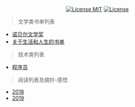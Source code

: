 <p align="center">
  <a href="https://www.skillnull.com"><img src="https://skillnull.com/others/images/brand/MIT.svg" alt="License MIT"></a>
    <a href="https://996.icu"><img src="https://img.shields.io/badge/link-996.icu-red.svg" alt="License"></a>
</p>

> 文学类书单列表
* [诺贝尔文学奖](/literature/Nobel-Prize-in-literature.md)
* [关于生活和人生的书单](/literature/booklist-about-life.md)

> 技术类列表
* [程序员](/technology/programmer.md)

> 阅读列表及摘抄-感悟
* [2018](/the-books-i-have-read/2018.md)
* [2019](/the-books-i-have-read/2019.md)
